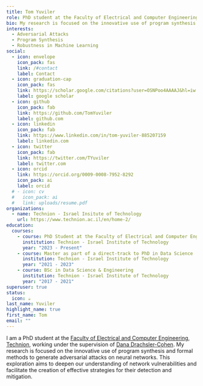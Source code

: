 ```yaml
---
title: Tom Yuviler
role: PhD student at the Faculty of Electrical and Computer Engineering
bio: My research is focused on the innovative use of program synthesis and formal methods to generate adversarial attacks on neural networks. This exploration aims to deepen our understanding of network vulnerabilities and facilitate the creation of effective strategies for their detection and mitigation.
interests:
  - Adversarial Attacks
  - Program Synthesis
  - Robustness in Machine Learning
social:
  - icon: envelope
    icon_pack: fas
    link: /#contact
    label: Contact
  - icon: graduation-cap
    icon_pack: fas
    link: https://scholar.google.com/citations?user=OSNPoo4AAAAJ&hl=iw
    label: google scholar
  - icon: github
    icon_pack: fab
    link: https://github.com/TomYuviler
    label: github.com
  - icon: linkedin
    icon_pack: fab
    link: https://www.linkedin.com/in/tom-yuviler-885207159
    label: linkedin.com
  - icon: twitter
    icon_pack: fab
    link: https://twitter.com/TYuviler
    label: twitter.com
  - icon: orcid
    link: https://orcid.org/0009-0008-7952-8292
    icon_pack: ai
    label: orcid
  # - icon: cv
  #   icon_pack: ai
  #   link: uploads/resume.pdf
organizations:
  - name: Technion - Israel Insitute of Technology
    url: https://www.technion.ac.il/en/home-2/
education:
  courses:
    - course: PhD Student at the Faculty of Electrical and Computer Engineering
      institution: Technion - Israel Institute of Technology
      year: "2023 - Present"
    - course: Master as part of a direct-track to PhD in Data Science
      institution: Technion - Israel Institute of Technology
      year: "2021 - 2023"
    - course: BSc in Data Science & Engineering
      institution: Technion - Israel Institute of Technology
      year: "2017 - 2021"
superuser: true
status:
  icon: ☕️
last_name: Yuviler
highlight_name: true
first_name: Tom
email: ""
---
```

I am a PhD student at the [Faculty of Electrical and Computer Engineering](https://ece.technion.ac.il/), [Technion](https://www.technion.ac.il/en/home-2/), working under the supervision of [Dana Drachsler-Cohen](https://ddana.net.technion.ac.il/).
My research is focused on the innovative use of program synthesis and formal methods to generate adversarial attacks on neural networks. This exploration aims to deepen our understanding of network vulnerabilities and facilitate the creation of effective strategies for their detection and mitigation.

